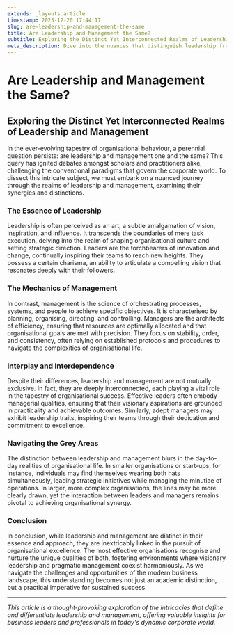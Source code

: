 ```yaml
---
extends: _layouts.article
timestamp: 2023-12-20 17:44:17
slug: are-leadership-and-management-the-same
title: Are Leadership and Management the Same?
subtitle: Exploring the Distinct Yet Interconnected Realms of Leadership and Management
meta_description: Dive into the nuances that distinguish leadership from management in this insightful exploration, perfect for business leaders and professionals seeking a deeper understanding of organisational dynamics.
---
```

<!-- ```
Write an insightful article for business leaders.

Write in a style of the following:

- Harvard Business Review.
- MIT Sloan Management Review
- McKinsey Quarterly
- Stanford Business Magazine
- California Management Review
- The Economist
- Forbes
- Bloomberg Businessweek
- Wharton Business Magazine

Write using British English spellings.

In addition write an enticing, curiosity inducing, and SEO friendly subtitle.

Provide YAML front matter including current timestamp, article slug, article title, article subtitle, slug, and an SEO meta description.

The title of the article is: Are Leadership and Management the Same?
``` -->

# Are Leadership and Management the Same?
## Exploring the Distinct Yet Interconnected Realms of Leadership and Management

In the ever-evolving tapestry of organisational behaviour, a perennial question persists: are leadership and management one and the same? This query has ignited debates amongst scholars and practitioners alike, challenging the conventional paradigms that govern the corporate world. To dissect this intricate subject, we must embark on a nuanced journey through the realms of leadership and management, examining their synergies and distinctions.

### The Essence of Leadership

Leadership is often perceived as an art, a subtle amalgamation of vision, inspiration, and influence. It transcends the boundaries of mere task execution, delving into the realm of shaping organisational culture and setting strategic direction. Leaders are the torchbearers of innovation and change, continually inspiring their teams to reach new heights. They possess a certain charisma, an ability to articulate a compelling vision that resonates deeply with their followers.

### The Mechanics of Management

In contrast, management is the science of orchestrating processes, systems, and people to achieve specific objectives. It is characterised by planning, organising, directing, and controlling. Managers are the architects of efficiency, ensuring that resources are optimally allocated and that organisational goals are met with precision. They focus on stability, order, and consistency, often relying on established protocols and procedures to navigate the complexities of organisational life.

### Interplay and Interdependence

Despite their differences, leadership and management are not mutually exclusive. In fact, they are deeply interconnected, each playing a vital role in the tapestry of organisational success. Effective leaders often embody managerial qualities, ensuring that their visionary aspirations are grounded in practicality and achievable outcomes. Similarly, adept managers may exhibit leadership traits, inspiring their teams through their dedication and commitment to excellence.

### Navigating the Grey Areas

The distinction between leadership and management blurs in the day-to-day realities of organisational life. In smaller organisations or start-ups, for instance, individuals may find themselves wearing both hats simultaneously, leading strategic initiatives while managing the minutiae of operations. In larger, more complex organisations, the lines may be more clearly drawn, yet the interaction between leaders and managers remains pivotal to achieving organisational synergy.

### Conclusion

In conclusion, while leadership and management are distinct in their essence and approach, they are inextricably linked in the pursuit of organisational excellence. The most effective organisations recognise and nurture the unique qualities of both, fostering environments where visionary leadership and pragmatic management coexist harmoniously. As we navigate the challenges and opportunities of the modern business landscape, this understanding becomes not just an academic distinction, but a practical imperative for sustained success.

---

*This article is a thought-provoking exploration of the intricacies that define and differentiate leadership and management, offering valuable insights for business leaders and professionals in today's dynamic corporate world.*
